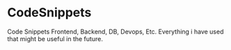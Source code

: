 # CodeSnippets
Code Snippets Frontend, Backend, DB, Devops, Etc. Everything i have used that might be useful in the future.
